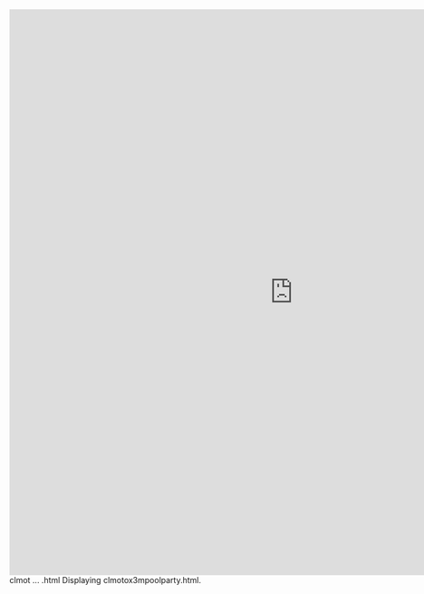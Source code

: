 
<html><head><base target="_blank"></head><body><div id="fr" data="<iframe width=&quot;1000px&quot; height=&quot;1000px&quot; src=&quot;https://images-opensocial.googleusercontent.com/gadgets/ifr?url=https://649025137-174029463385024710.preview.editmysite.com/uploads/b/139890129-767696982876512205/files/mx3mpp.xml&amp;container=ig&quot; frameborder=&quot;0&quot; allowfullscreen></iframe>"><iframe width="1000px" height="1000px" src="https://images-opensocial.googleusercontent.com/gadgets/ifr?url=https://649025137-174029463385024710.preview.editmysite.com/uploads/b/139890129-767696982876512205/files/mx3mpp.xml&amp;container=ig" frameborder="0" allowfullscreen=""></iframe></div>
clmot ... .html
Displaying clmotox3mpoolparty.html.
